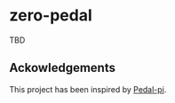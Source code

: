 # zero-pedal

TBD

## Ackowledgements

This project has been inspired by [Pedal-pi](https://www.electrosmash.com/pedal-pi).
